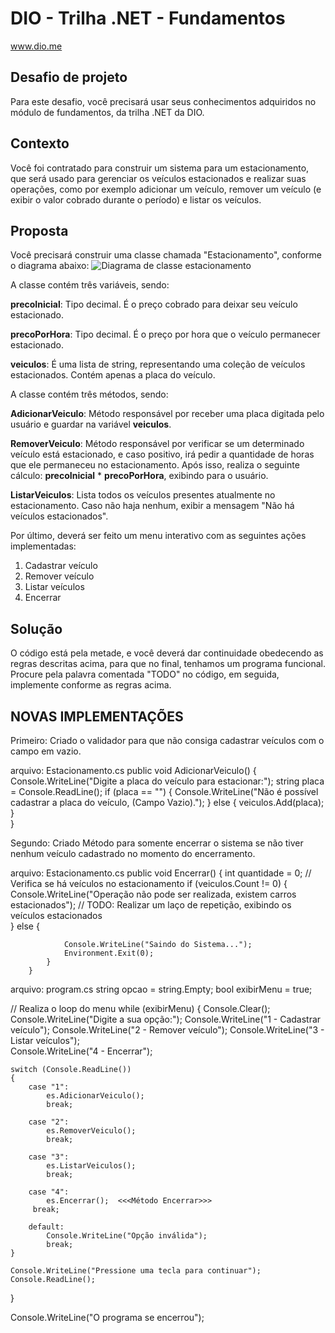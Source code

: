 # DIO - Trilha .NET - Fundamentos
www.dio.me

## Desafio de projeto
Para este desafio, você precisará usar seus conhecimentos adquiridos no módulo de fundamentos, da trilha .NET da DIO.

## Contexto
Você foi contratado para construir um sistema para um estacionamento, que será usado para gerenciar os veículos estacionados e realizar suas operações, como por exemplo adicionar um veículo, remover um veículo (e exibir o valor cobrado durante o período) e listar os veículos.

## Proposta
Você precisará construir uma classe chamada "Estacionamento", conforme o diagrama abaixo:
![Diagrama de classe estacionamento](diagrama_classe_estacionamento.png)

A classe contém três variáveis, sendo:

**precoInicial**: Tipo decimal. É o preço cobrado para deixar seu veículo estacionado.

**precoPorHora**: Tipo decimal. É o preço por hora que o veículo permanecer estacionado.

**veiculos**: É uma lista de string, representando uma coleção de veículos estacionados. Contém apenas a placa do veículo.

A classe contém três métodos, sendo:

**AdicionarVeiculo**: Método responsável por receber uma placa digitada pelo usuário e guardar na variável **veiculos**.

**RemoverVeiculo**: Método responsável por verificar se um determinado veículo está estacionado, e caso positivo, irá pedir a quantidade de horas que ele permaneceu no estacionamento. Após isso, realiza o seguinte cálculo: **precoInicial** * **precoPorHora**, exibindo para o usuário.

**ListarVeiculos**: Lista todos os veículos presentes atualmente no estacionamento. Caso não haja nenhum, exibir a mensagem "Não há veículos estacionados".

Por último, deverá ser feito um menu interativo com as seguintes ações implementadas:
1. Cadastrar veículo
2. Remover veículo
3. Listar veículos
4. Encerrar


## Solução
O código está pela metade, e você deverá dar continuidade obedecendo as regras descritas acima, para que no final, tenhamos um programa funcional. Procure pela palavra comentada "TODO" no código, em seguida, implemente conforme as regras acima.


## NOVAS IMPLEMENTAÇÕES

Primeiro: Criado o validador para que não consiga cadastrar veículos com o campo em vazio.

arquivo: Estacionamento.cs
 public void AdicionarVeiculo()
        {           
            Console.WriteLine("Digite a placa do veículo para estacionar:");
            string placa = Console.ReadLine(); 
             if (placa == "")
                    {
                        Console.WriteLine("Não é possível cadastrar a placa do veículo, (Campo Vazio).");
                    }
                    else
                    {
                       veiculos.Add(placa); 
                    }    
            }

Segundo: Criado Método para somente encerrar o sistema se não tiver nenhum veículo cadastrado no momento do encerramento.

arquivo: Estacionamento.cs
 public void Encerrar()
        {
            int quantidade = 0;
            // Verifica se há veículos no estacionamento
            if (veiculos.Count != 0)
            {
                Console.WriteLine("Operação não pode ser realizada, existem carros estacionados");
                // TODO: Realizar um laço de repetição, exibindo os veículos estacionados             
            }
            else
            {
              
                Console.WriteLine("Saindo do Sistema...");              
                Environment.Exit(0);
            }
        }   
   
arquivo: program.cs
    string opcao = string.Empty;
bool exibirMenu = true;

// Realiza o loop do menu
while (exibirMenu)
{
    Console.Clear();
    Console.WriteLine("Digite a sua opção:");
    Console.WriteLine("1 - Cadastrar veículo");
    Console.WriteLine("2 - Remover veículo");
    Console.WriteLine("3 - Listar veículos");    
    Console.WriteLine("4 - Encerrar");

    switch (Console.ReadLine())
    {
        case "1":
            es.AdicionarVeiculo();
            break;

        case "2":
            es.RemoverVeiculo();
            break;

        case "3":
            es.ListarVeiculos();
            break;
                   
        case "4": 
            es.Encerrar();  <<<Método Encerrar>>>
         break;    
   
        default:
            Console.WriteLine("Opção inválida");
            break;
    }

    Console.WriteLine("Pressione uma tecla para continuar");
    Console.ReadLine();
}

Console.WriteLine("O programa se encerrou");

